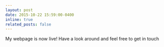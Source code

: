 ```yaml
---
layout: post
date: 2015-10-22 15:59:00-0400
inline: true
related_posts: false
---
```


My webpage is now live! Have a look around and feel free to get in touch

